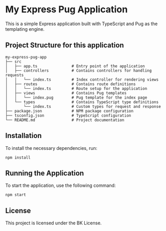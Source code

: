 # My Express Pug Application

This is a simple Express application built with TypeScript and Pug as the templating engine.

## Project Structure for this application

```
my-express-pug-app
├── src
│   ├── app.ts               # Entry point of the application
│   ├── controllers          # Contains controllers for handling requests
│   │   └── index.ts         # Index controller for rendering views
│   ├── routes               # Contains route definitions
│   │   └── index.ts         # Route setup for the application
│   ├── views                # Contains Pug templates
│   │   └── index.pug        # Pug template for the index page
│   └── types                # Contains TypeScript type definitions
│       └── index.ts         # Custom types for request and response
├── package.json             # NPM package configuration
├── tsconfig.json            # TypeScript configuration
└── README.md                # Project documentation
```

## Installation

To install the necessary dependencies, run:

```
npm install
```

## Running the Application

To start the application, use the following command:

```
npm start
```

## License

This project is licensed under the BK License.
